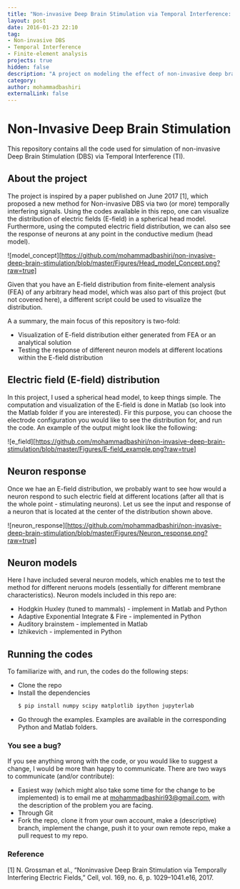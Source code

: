 ```yaml
---
title: "Non-invasive Deep Brain Stimulation via Temporal Interference: A Computational Study"
layout: post
date: 2016-01-23 22:10
tag:
- Non-invasive DBS
- Temporal Interference
- Finite-element analysis
projects: true
hidden: false
description: "A project on modeling the effect of non-invasive deep brain stimulation via temporal interference on neurons with different membrane characteristics."
category:
author: mohammadbashiri
externalLink: false
---
```


# Non-Invasive Deep Brain Stimulation

This repository contains all the code used for simulation of non-invasive Deep Brain Stimulation (DBS) via Temporal Interference (TI).

## About the project

The project is inspired by a paper published on June 2017 [1], which proposed a new
method for Non-invasive DBS via two (or more) temporally interfering signals. Using the
codes available in this repo, one can visualize the distribution of electric fields (E-field) in
a spherical head model. Furthermore, using the computed electric field distribution, we
can also see the response of neurons at any point in the conductive medium (head model).

![model_concept][https://github.com/mohammadbashiri/non-invasive-deep-brain-stimulation/blob/master/Figures/Head_model_Concept.png?raw=true]

Given that you have an E-field distribution from finite-element analysis (FEA) of any arbitrary head model,
which was also part of this project (but not covered here), a different script could be used to visualize
the distribution.

A a summary, the main focus of this repository is two-fold:
- Visualization of E-field distribution either generated from FEA or an analytical solution
- Testing the response of different neuron models at different locations within the E-field
distribution


## Electric field (E-field) distribution

In this project, I used a spherical head model, to keep things simple. The computation and
visualization of the E-field is done in Matlab (so look into the Matlab folder if you are
interested). Fir this purpose, you can choose the electrode configuration you would like to
see the distribution for, and run the code. An example of the output might look like the
following:

![e_field][https://github.com/mohammadbashiri/non-invasive-deep-brain-stimulation/blob/master/Figures/E-field_example.png?raw=true]

## Neuron response

Once we hae an E-field distribution, we probably want to see how would a neuron respond to
such electric field at different locations (after all that is the whole point - stimulating
neurons). Let us see the input and response of a neuron that is located at the center of
the distribution shown above.

![neuron_response][https://github.com/mohammadbashiri/non-invasive-deep-brain-stimulation/blob/master/Figures/Neuron_response.png?raw=true]

## Neuron models

Here I have included several neuron models, which enables me to test the method for different
neruons models (essentially for different membrane characteristics). Neuron models included in
this repo are:

* Hodgkin Huxley (tuned to mammals) - implement in Matlab and Python
* Adaptive Exponential Integrate & Fire -  implemented in Python
* Auditory brainstem - implemented in Matlab
* Izhikevich - implemented in Python

## Running the codes

To familiarize with, and run, the codes do the following steps:

* Clone the repo
* Install the dependencies
    ```bash
    $ pip install numpy scipy matplotlib ipython jupyterlab
    ```
* Go through the examples. Examples are available in the corresponding Python and Matlab folders.

### You see a bug?

If you see anything wrong with the code, or you would like to suggest a change, I would be more
than happy to communicate. There are two ways to communicate (and/or contribute):
- Easiest way (which might also take some time for the change to be implemented) is to
email me at mohammadbashiri93@gmail.com, with the description of the problem you are facing.
- Through Git
- Fork the repo, clone it from your own account, make a (descriptive) branch, implement
the change, push it to your own remote repo, make a pull request to my repo.

### Reference
[1] N. Grossman et al., “Noninvasive Deep Brain Stimulation via Temporally Interfering Electric Fields,” Cell, vol. 169, no. 6,
p. 1029–1041.e16, 2017.
